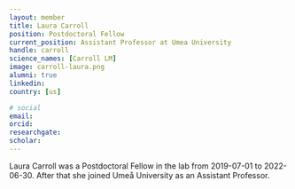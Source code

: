 ```yaml
---
layout: member
title: Laura Carroll
position: Postdoctoral Fellow
current_position: Assistant Professor at Umea University
handle: carroll
science_names: [Carroll LM]
image: carroll-laura.png
alumni: true
linkedin:
country: [us]

# social
email:
orcid:
researchgate:
scholar:
---
```


Laura Carroll was a Postdoctoral Fellow in the lab from 2019-07-01 to 2022-06-30. After that she joined Umeå University as an Assistant Professor.
